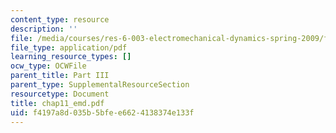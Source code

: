 ```yaml
---
content_type: resource
description: ''
file: /media/courses/res-6-003-electromechanical-dynamics-spring-2009/f4197a8d035b5bfee6624138374e133f_chap11_emd.pdf
file_type: application/pdf
learning_resource_types: []
ocw_type: OCWFile
parent_title: Part III
parent_type: SupplementalResourceSection
resourcetype: Document
title: chap11_emd.pdf
uid: f4197a8d-035b-5bfe-e662-4138374e133f
---
```

